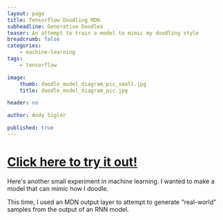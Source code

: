 ```yaml
---
layout: page
title: Tensorflow Doodling MDN
subheadline: Generative Doodles
teaser: An attempt to train a model to mimic my doodling style
breadcrumb: false
categories:
    - machine-learning
tags:
    - tensorflow

image:
    thumb: doodle_model_diagram_pic_small.jpg
    title: doodle_model_diagram_pic.jpg

header: no

author: Andy Sigler

published: true
---
```


# [Click here to try it out!](https://andysigler.github.io/ml-experiments/experiments/3/output)

Here's another small experiment in machine learning. I wanted to make a model that can mimic how I doodle.

This time, I used an MDN output layer to attempt to generate "real-world" samples from the output of an RNN model.
